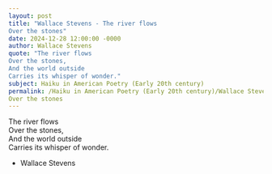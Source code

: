 ```yaml
---
layout: post
title: "Wallace Stevens - The river flows  
Over the stones"
date: 2024-12-28 12:00:00 -0000
author: Wallace Stevens
quote: "The river flows  
Over the stones,  
And the world outside  
Carries its whisper of wonder."
subject: Haiku in American Poetry (Early 20th century)
permalink: /Haiku in American Poetry (Early 20th century)/Wallace Stevens/Wallace Stevens - The river flows  
Over the stones
---
```


The river flows  
Over the stones,  
And the world outside  
Carries its whisper of wonder.

- Wallace Stevens
